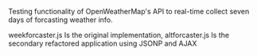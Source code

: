 Testing functionality of OpenWeatherMap's API to real-time collect seven days of forcasting weather info.

weekforcaster.js Is the original implementation,
altforcaster.js Is the secondary refactored application using JSONP and AJAX